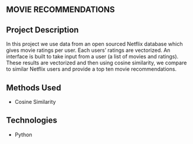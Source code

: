 ## MOVIE RECOMMENDATIONS

## Project Description
In this project we use data from an open sourced Netflix database which gives movie ratings per user.  Each users’ ratings are vectorized.  An interface is built to take input from a user (a list of movies and ratings).  These results are vectorized and then using cosine similarity, we compare to similar Netflix users and provide a top ten movie recommendations.


## Methods Used
* Cosine Similarity

## Technologies
* Python
